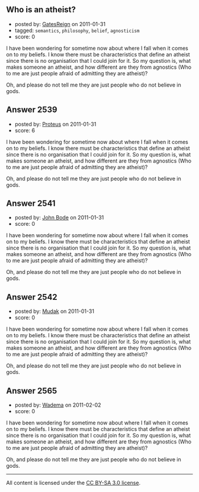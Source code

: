 ## Who is an atheist?

- posted by: [GatesReign](https://stackexchange.com/users/-1/981-gatesreign) on 2011-01-31
- tagged: `semantics`, `philosophy`, `belief`, `agnosticism`
- score: 0

I have been wondering for sometime now about where I fall when it comes on to my beliefs.
I know there must be characteristics that define an atheist since there is no organisation that I could join for it. So my question is, what makes someone an atheist, and how different are they from agnostics (Who to me are just people afraid of admitting they are atheist)?

Oh, and please do not tell me they are just people who do not believe in gods. 


## Answer 2539

- posted by: [Proteus](https://stackexchange.com/users/-1/940-proteus) on 2011-01-31
- score: 6

I have been wondering for sometime now about where I fall when it comes on to my beliefs.
I know there must be characteristics that define an atheist since there is no organisation that I could join for it. So my question is, what makes someone an atheist, and how different are they from agnostics (Who to me are just people afraid of admitting they are atheist)?

Oh, and please do not tell me they are just people who do not believe in gods. 


## Answer 2541

- posted by: [John Bode](https://stackexchange.com/users/-1/117-john-bode) on 2011-01-31
- score: 0

I have been wondering for sometime now about where I fall when it comes on to my beliefs.
I know there must be characteristics that define an atheist since there is no organisation that I could join for it. So my question is, what makes someone an atheist, and how different are they from agnostics (Who to me are just people afraid of admitting they are atheist)?

Oh, and please do not tell me they are just people who do not believe in gods. 


## Answer 2542

- posted by: [Mudak](https://stackexchange.com/users/-1/205-mudak) on 2011-01-31
- score: 0

I have been wondering for sometime now about where I fall when it comes on to my beliefs.
I know there must be characteristics that define an atheist since there is no organisation that I could join for it. So my question is, what makes someone an atheist, and how different are they from agnostics (Who to me are just people afraid of admitting they are atheist)?

Oh, and please do not tell me they are just people who do not believe in gods. 


## Answer 2565

- posted by: [Wadema](https://stackexchange.com/users/-1/990-wadema) on 2011-02-02
- score: 0

I have been wondering for sometime now about where I fall when it comes on to my beliefs.
I know there must be characteristics that define an atheist since there is no organisation that I could join for it. So my question is, what makes someone an atheist, and how different are they from agnostics (Who to me are just people afraid of admitting they are atheist)?

Oh, and please do not tell me they are just people who do not believe in gods. 



---

All content is licensed under the [CC BY-SA 3.0 license](https://creativecommons.org/licenses/by-sa/3.0/).

